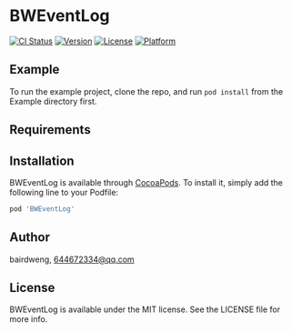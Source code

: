 # BWEventLog

[![CI Status](https://img.shields.io/travis/bairdweng/BWEventLog.svg?style=flat)](https://travis-ci.org/bairdweng/BWEventLog)
[![Version](https://img.shields.io/cocoapods/v/BWEventLog.svg?style=flat)](https://cocoapods.org/pods/BWEventLog)
[![License](https://img.shields.io/cocoapods/l/BWEventLog.svg?style=flat)](https://cocoapods.org/pods/BWEventLog)
[![Platform](https://img.shields.io/cocoapods/p/BWEventLog.svg?style=flat)](https://cocoapods.org/pods/BWEventLog)

## Example

To run the example project, clone the repo, and run `pod install` from the Example directory first.

## Requirements

## Installation

BWEventLog is available through [CocoaPods](https://cocoapods.org). To install
it, simply add the following line to your Podfile:

```ruby
pod 'BWEventLog'
```

## Author

bairdweng, 644672334@qq.com

## License

BWEventLog is available under the MIT license. See the LICENSE file for more info.
